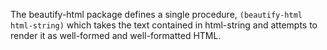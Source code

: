 The beautify-html package defines a single procedure,  `(beautify-html html-string)` which takes the text contained in html-string and attempts to render it as well-formed and well-formatted HTML.
